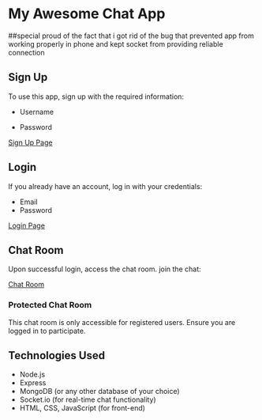 # My Awesome Chat App


##special proud of the fact that i got rid of the bug that prevented app from working properly in phone and kept socket from providing reliable connection

## Sign Up

To use this app, sign up with the required information:

- Username

- Password

[Sign Up Page](/signup)

## Login

If you already have an account, log in with your credentials:

- Email
- Password

[Login Page](/login)

## Chat Room

Upon successful login, access the chat room. join the chat:

[Chat Room](/chat)

### Protected Chat Room

This chat room is only accessible for registered users. Ensure you are logged in to participate.

## Technologies Used

- Node.js
- Express
- MongoDB (or any other database of your choice)
- Socket.io (for real-time chat functionality)
- HTML, CSS, JavaScript (for front-end)
